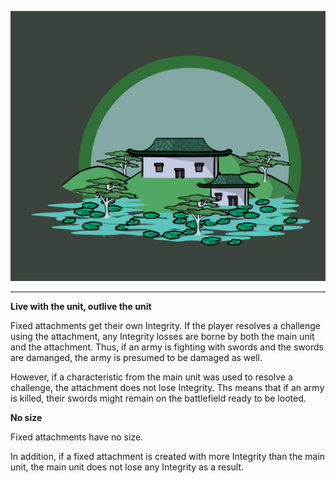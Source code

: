 ![Town|40](/content/media/rpg/towngreen.png)

---

**Live with the unit, outlive the unit**

Fixed attachments get their own Integrity. If the player resolves a challenge using the attachment, any Integrity losses are borne by both the main unit and the attachment. Thus, if an army is fighting with swords and the swords are damanged, the army is presumed to be damaged as well.

However, if a characteristic from the main unit was used to resolve a challenge, the attachment does not lose Integrity. Ths means that if an army is killed, their swords might remain on the battlefield ready to be looted.

**No size**

Fixed attachments have no size.

In addition, if a fixed attachment is created with more Integrity than the main unit, the main unit does not lose any Integrity as a result.